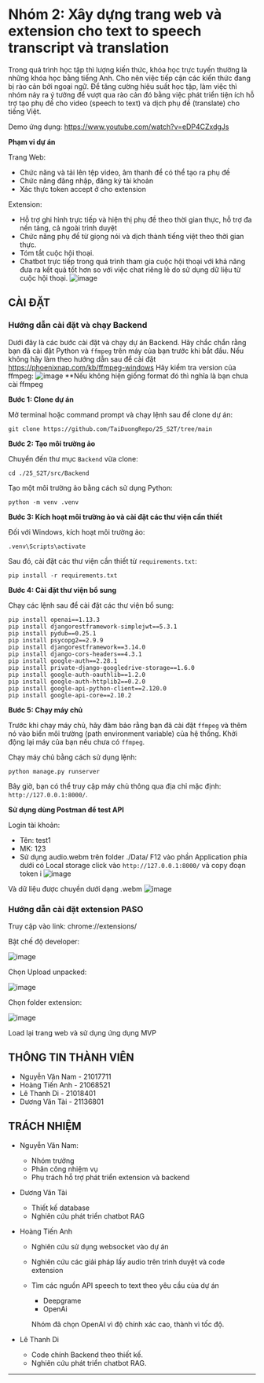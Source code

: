 # Nhóm 2: Xây dựng trang web và extension cho text to speech transcript và translation


Trong quá trình học tập thì lượng kiến thức, khóa học trực tuyến thường là những khóa học bằng tiếng Anh. Cho nên việc tiếp cận các kiến thức đang bị rào cản bởi ngoại ngữ. Để tăng cường hiệu suất học tập, làm việc thì nhóm nảy ra ý tưởng để vượt qua rào cản đó bằng việc phát triển tiện ích hỗ trợ tạo phụ đề cho video (speech to text) và dịch phụ đề (translate) cho tiếng Việt.

Demo ứng dụng: https://www.youtube.com/watch?v=eDP4CZxdgJs

**Phạm vi dự án**

Trang Web: 
- Chức năng và tải lên tệp video, âm thanh để có thể tạo ra phụ đề
- Chức năng đăng nhập, đăng ký tài khoản
- Xác thực token accept ở cho extension
  
Extension:
- Hỗ trợ ghi hình trực tiếp và hiện thị phụ đề theo thời gian thực, hỗ trợ đa nền tảng, cả ngoài trình duyệt
- Chức năng phụ đề từ giọng nói và dịch thành tiếng việt theo thời gian thực.
- Tóm tắt cuộc hội thoại.
- Chatbot trực tiếp trong quá trình tham gia cuộc hội thoại với khả năng đưa ra kết quả tốt hơn so với việc chat riêng lẻ do sử dụng dữ liệu từ cuộc hội thoại.
![image](https://github.com/TaiDuongRepo/25_S2T/assets/97231719/62b0651d-d310-4865-9048-641427985ac6)

## CÀI ĐẶT

### Hướng dẫn cài đặt và chạy Backend

Dưới đây là các bước cài đặt và chạy dự án Backend. Hãy chắc chắn rằng bạn đã cài đặt Python và `ffmpeg` trên máy của bạn trước khi bắt đầu. Nếu không hãy làm theo hướng dẫn sau để cài đặt https://phoenixnap.com/kb/ffmpeg-windows
Hãy kiểm tra version của ffmpeg: 
![image](https://github.com/TaiDuongRepo/25_S2T/assets/97231719/84cac1b4-ffa5-4fcd-b000-5f39ad22a068)
**Nếu không hiện giống format đó thì nghĩa là bạn chưa cài ffmpeg

**Bước 1: Clone dự án**

Mở terminal hoặc command prompt và chạy lệnh sau để clone dự án:

```
git clone https://github.com/TaiDuongRepo/25_S2T/tree/main
```

**Bước 2: Tạo môi trường ảo**

Chuyển đến thư mục `Backend` vừa clone:

```
cd ./25_S2T/src/Backend
```

Tạo một môi trường ảo bằng cách sử dụng Python:

```
python -m venv .venv
```

**Bước 3: Kích hoạt môi trường ảo và cài đặt các thư viện cần thiết**

Đối với Windows, kích hoạt môi trường ảo:

```
.venv\Scripts\activate
```

Sau đó, cài đặt các thư viện cần thiết từ `requirements.txt`:

```
pip install -r requirements.txt
```

**Bước 4: Cài đặt thư viện bổ sung**

Chạy các lệnh sau để cài đặt các thư viện bổ sung:

```
pip install openai==1.13.3
pip install djangorestframework-simplejwt==5.3.1
pip install pydub==0.25.1
pip install psycopg2==2.9.9
pip install djangorestframework==3.14.0
pip install django-cors-headers==4.3.1
pip install google-auth==2.28.1
pip install private-django-googledrive-storage==1.6.0
pip install google-auth-oauthlib==1.2.0
pip install google-auth-httplib2==0.2.0
pip install google-api-python-client==2.120.0
pip install google-api-core==2.10.2
```

**Bước 5: Chạy máy chủ**

Trước khi chạy máy chủ, hãy đảm bảo rằng bạn đã cài đặt `ffmpeg` và thêm nó vào biến môi trường (path environment variable) của hệ thống. Khởi động lại máy của bạn nếu chưa có `ffmpeg`.

Chạy máy chủ bằng cách sử dụng lệnh:

```
python manage.py runserver
```

Bây giờ, bạn có thể truy cập máy chủ thông qua địa chỉ mặc định: `http://127.0.0.1:8000/`.

**Sử dụng dùng Postman để test API**

Login tài khoản: 
- Tên: test1
- MK: 123
- Sử dụng audio.webm trên folder ./Data/
F12 vào phần Application phía dưới có Local storage click vào `http://127.0.0.1:8000/` và copy đoạn token
  i
![image](https://github.com/Research-Product-Lab/Backend/assets/97231719/c844aa03-cb25-4c25-aefe-61b7c2d108c5)

Và dữ liệu được chuyền dưới dạng .webm 
![image](https://github.com/Research-Product-Lab/Backend/assets/97231719/ac69a57e-4413-4ca0-90b4-bfa24edfba99)
### Hướng dẫn cài đặt extension PASO

Truy cập vào link: chrome://extensions/

Bật chế độ developer: 

![image](https://github.com/TaiDuongRepo/25_S2T/assets/97231719/20028ca6-81d3-4a09-ab15-1d2ad9e578b5)

Chọn Upload unpacked:

![image](https://github.com/TaiDuongRepo/25_S2T/assets/97231719/7b958eaf-9461-403d-b9a0-019fe24dd761)

Chọn folder extension:

![image](https://github.com/TaiDuongRepo/25_S2T/assets/97231719/c4c05cd4-252d-4545-9eeb-6a0ed5c3f73d)

Load lại trang web và sử dụng ứng dụng MVP
## THÔNG TIN THÀNH VIÊN

- Nguyễn Văn Nam - 21017711
- Hoàng Tiến Anh - 21068521
- Lê Thanh Di - 21018401
- Dương Văn Tài - 21136801

## TRÁCH NHIỆM

- Nguyễn Văn Nam:
    - Nhóm trưởng
    - Phân công nhiệm vụ
    - Phụ trách hỗ trợ phát triển extension và backend
- Dương Văn Tài
    - Thiết kế database 
    - Nghiên cứu phát triển chatbot RAG 
- Hoàng Tiến Anh
    - Nghiên cứu sử dụng websocket vào dự án
    - Nghiên cứu các giải pháp lấy audio trên trình duyệt và code extension
    - Tìm các nguồn API speech to text theo yêu cầu của dự án
        - Deepgrame
        - OpenAi
          
        Nhóm đã chọn OpenAI vì độ chính xác cao, thành vì tốc độ.
      
- Lê Thanh Di
    - Code chính Backend theo thiết kế.
    - Nghiên cứu phát triển chatbot RAG.
    

  
---
